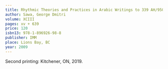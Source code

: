 ```yaml
---
title: Rhythmic Theories and Practices in Arabic Writings to 339 AH/950 CE 
author: Sawa, George Dmitri
volume: XCIII
pages: xv + 639
price: 120
isbn13: 978-1-896926-98-8
publisher: IMM
place: Lions Bay, BC
year: 2009
---
```

Second printing: Kitchener, ON, 2019.
